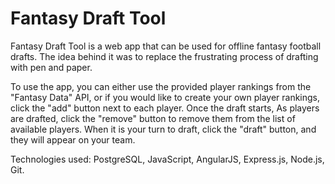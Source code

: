 # Fantasy Draft Tool

Fantasy Draft Tool is a web app that can be used for offline fantasy football drafts. The idea behind it was to replace the frustrating process of drafting with pen and paper.

To use the app, you can either use the provided player rankings from the "Fantasy Data" API, or if you would like to create your own player rankings, click the "add" button next to each player. Once the draft starts, As players are drafted, click the "remove" button to remove them from the list of available players. When it is your turn to draft, click the "draft" button, and they will appear on your team.

Technologies used: PostgreSQL, JavaScript, AngularJS, Express.js, Node.js, Git.
